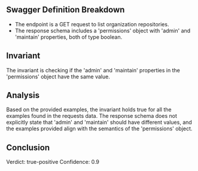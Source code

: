 ## Swagger Definition Breakdown
- The endpoint is a GET request to list organization repositories.
- The response schema includes a 'permissions' object with 'admin' and 'maintain' properties, both of type boolean.

## Invariant
The invariant is checking if the 'admin' and 'maintain' properties in the 'permissions' object have the same value.

## Analysis
Based on the provided examples, the invariant holds true for all the examples found in the requests data. The response schema does not explicitly state that 'admin' and 'maintain' should have different values, and the examples provided align with the semantics of the 'permissions' object.

## Conclusion
Verdict: true-positive
Confidence: 0.9

